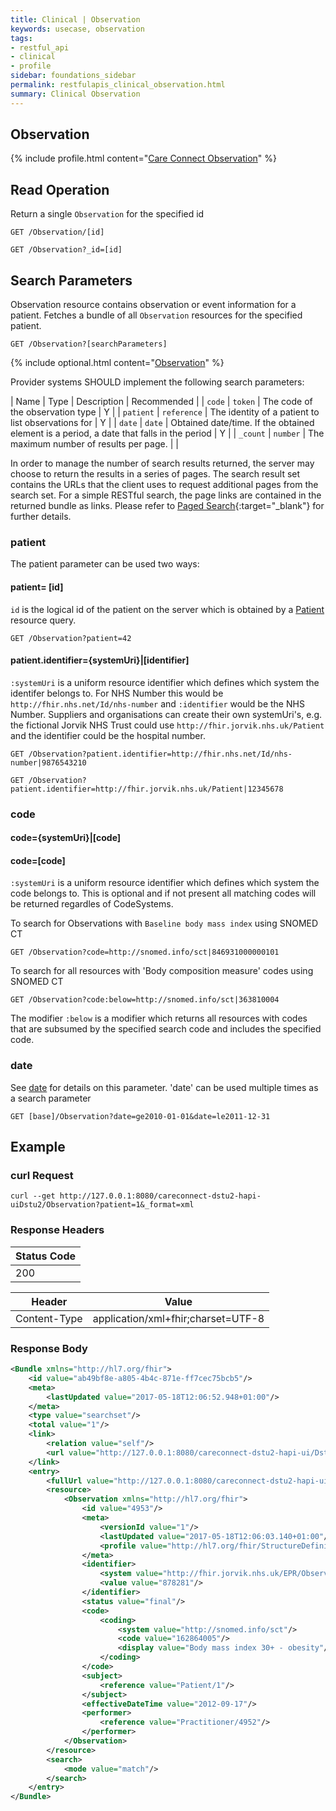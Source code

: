 ```yaml
---
title: Clinical | Observation
keywords: usecase, observation
tags:
- restful_api
- clinical
- profile
sidebar: foundations_sidebar
permalink: restfulapis_clinical_observation.html
summary: Clinical Observation
---
```


## Observation ##

{% include profile.html content="[Care Connect Observation](http://www.interopen.org/candidate-profiles/care-connect/CareConnect-Observation-1.html)" %}

## Read Operation ##

Return a single `Observation` for the specified id

```http
GET /Observation/[id]
```

```http
GET /Observation?_id=[id]
```


## Search Parameters ##

Observation resource contains observation or event information for a patient. Fetches a bundle of all `Observation` resources for the specified patient.

```http
GET /Observation?[searchParameters]
```

{% include optional.html content="[Observation](https://www.hl7.org/fhir/DSTU2/observation.html#search)" %}

Provider systems SHOULD implement the following search parameters:

| Name | Type | Description | Recommended |
| `code` | `token` | The code of the observation type | Y |
| `patient` | `reference` | The identity of a patient to list observations for | Y |
| `date` | `date` | Obtained date/time. If the obtained element is a period, a date that falls in the period | Y |
| `_count` | `number` | The maximum number of results per page. |  |

In order to manage the number of search results returned, the server may choose to return the results in a series of pages. The search result set contains the URLs that the client uses to request additional pages from the search set. For a simple RESTful search, the page links are contained in the returned bundle as links. Please refer to [Paged Search](https://www.hl7.org/fhir/DSTU2/search.html#count){:target="_blank"} for further details.

### patient ###

The patient parameter can be used two ways:

#### patient= [id] ####

`id` is the logical id of the patient on the server which is obtained by a [Patient ](restfulapis_identification_patient.html) resource query.

```http
GET /Observation?patient=42
```

#### patient.identifier={systemUri}|[identifier] ####

`:systemUri` is a uniform resource identifier which defines which system the identifer belongs to. For NHS Number this would be `http://fhir.nhs.net/Id/nhs-number` and `:identifier` would be the NHS Number. Suppliers and organisations can create their own systemUri's, e.g. the fictional Jorvik NHS Trust could use `http://fhir.jorvik.nhs.uk/Patient` and the identifier could be the hospital number.

```http
GET /Observation?patient.identifier=http://fhir.nhs.net/Id/nhs-number|9876543210
```

```http
GET /Observation?patient.identifier=http://fhir.jorvik.nhs.uk/Patient|12345678
```

### code ###

#### code={systemUri}|[code] ####

#### code=[code] ####

`:systemUri` is a uniform resource identifier which defines which system the code belongs to. This is optional and if not present all matching codes will be returned regardles of CodeSystems. 

To search for Observations with `Baseline body mass index` using SNOMED CT

```http
GET /Observation?code=http://snomed.info/sct|846931000000101
```

To search for all resources with 'Body composition measure' codes using SNOMED CT 

```http
GET /Observation?code:below=http://snomed.info/sct|363810004
```

The modifier `:below` is a modifier which returns all resources with codes that are subsumed by the specified search code and includes the specified code. 

### date ###

See [date](https://www.hl7.org/fhir/DSTU2/search.html#date) for details on this parameter. 'date' can be used multiple times as a search parameter 

```http
GET [base]/Observation?date=ge2010-01-01&date=le2011-12-31
```

## Example ##

### curl Request ###

```curl
curl --get http://127.0.0.1:8080/careconnect-dstu2-hapi-uiDstu2/Observation?patient=1&_format=xml
```

### Response Headers ###

| Status Code |
|----------------|
|200 |

| Header | Value |
|-----------------|---------|
| Content-Type  | application/xml+fhir;charset=UTF-8 |

### Response Body ###

```xml
<Bundle xmlns="http://hl7.org/fhir">
    <id value="ab49bf8e-a805-4b4c-871e-ff7cec75bcb5"/>
    <meta>
        <lastUpdated value="2017-05-18T12:06:52.948+01:00"/>
    </meta>
    <type value="searchset"/>
    <total value="1"/>
    <link>
        <relation value="self"/>
        <url value="http://127.0.0.1:8080/careconnect-dstu2-hapi-ui/Dstu2/Observation?patient=1"/>
    </link>
    <entry>
        <fullUrl value="http://127.0.0.1:8080/careconnect-dstu2-hapi-ui/Dstu2/Observation/4953"/>
        <resource>
            <Observation xmlns="http://hl7.org/fhir">
                <id value="4953"/>
                <meta>
                    <versionId value="1"/>
                    <lastUpdated value="2017-05-18T12:06:03.140+01:00"/>
                    <profile value="http://hl7.org/fhir/StructureDefinition/careconnect-observation-1"/>
                </meta>
                <identifier>
                    <system value="http://fhir.jorvik.nhs.uk/EPR/Observation"/>
                    <value value="878281"/>
                </identifier>
                <status value="final"/>
                <code>
                    <coding>
                        <system value="http://snomed.info/sct"/>
                        <code value="162864005"/>
                        <display value="Body mass index 30+ - obesity"/>
                    </coding>
                </code>
                <subject>
                    <reference value="Patient/1"/>
                </subject>
                <effectiveDateTime value="2012-09-17"/>
                <performer>
                    <reference value="Practitioner/4952"/>
                </performer>
            </Observation>
        </resource>
        <search>
            <mode value="match"/>
        </search>
    </entry>
</Bundle>
```
